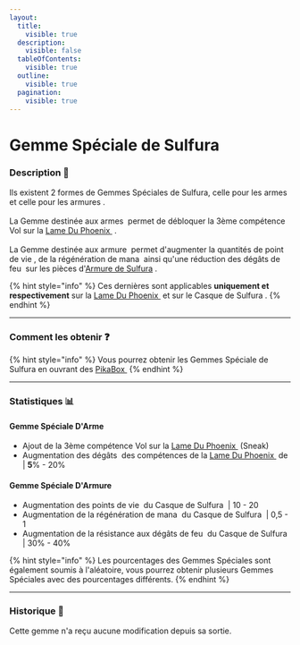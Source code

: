 ```yaml
---
layout:
  title:
    visible: true
  description:
    visible: false
  tableOfContents:
    visible: true
  outline:
    visible: true
  pagination:
    visible: true
---
```


# Gemme Spéciale de Sulfura

### Description 📃

Ils existent 2 formes de Gemmes Spéciales de Sulfura, celle pour les armes <img src="../../.gitbook/assets/toffy_blackgem (1).png" alt="" data-size="line"> et celle pour les armures <img src="../../.gitbook/assets/toffy_greengem (2).png" alt="" data-size="line">.\
\
La Gemme destinée aux armes <img src="../../.gitbook/assets/toffy_blackgem (1).png" alt="" data-size="line"> permet de débloquer la 3ème compétence Vol sur la [Lame Du Phoenix <img src="../../.gitbook/assets/moltress_weapon (2).png" alt="" data-size="line">](../armes/lame-du-phoenix.md) .\
\
La Gemme destinée aux armure <img src="../../.gitbook/assets/toffy_greengem (2).png" alt="" data-size="line"> permet d'augmenter la quantités de point de vie <img src="../../.gitbook/assets/health (7).png" alt="" data-size="line">, de la régénération de mana <img src="../../.gitbook/assets/ability_haste (8).png" alt="" data-size="line"> ainsi qu'une réduction des dégâts de feu <img src="../../.gitbook/assets/damage_reduction (10).png" alt="" data-size="line"> sur les pièces d'[Armure de Sulfura](../armures/armure-de-sulfura.md) <img src="../../.gitbook/assets/moltres_armor.png" alt="" data-size="line">.&#x20;

{% hint style="info" %}
Ces dernières sont applicables **uniquement et respectivement** sur la [Lame Du Phoenix <img src="../../.gitbook/assets/moltress_weapon (2).png" alt="" data-size="line">](../armes/lame-du-phoenix.md)  et sur le Casque de Sulfura <img src="../../.gitbook/assets/moltres_helmet2.png" alt="" data-size="line">.
{% endhint %}

***

### Comment les obtenir ❓

{% hint style="info" %}
Vous pourrez obtenir les Gemmes Spéciale de Sulfura en ouvrant des  [PikaBox ](../../fonctionnement-du-serveur/boxes.md#contenu-des-boxes)<img src="../../.gitbook/assets/image (130).png" alt="" data-size="line">
{% endhint %}

***

### Statistiques 📊

#### Gemme Spéciale D'Arme <img src="../../.gitbook/assets/toffy_blackgem (1).png" alt="" data-size="line">

* Ajout de la 3ème compétence Vol sur la [Lame Du Phoenix <img src="../../.gitbook/assets/moltress_weapon (2).png" alt="" data-size="line">](../armes/lame-du-phoenix.md)  (Sneak) <img src="../../.gitbook/assets/shift (2).png" alt="" data-size="line">
* Augmentation des dégâts <img src="../../.gitbook/assets/physical_damage (1).png" alt="" data-size="line"> des compétences de la [Lame Du Phoenix <img src="../../.gitbook/assets/moltress_weapon (2).png" alt="" data-size="line">](../armes/lame-du-phoenix.md)  de | **5**% - 20%

#### Gemme Spéciale D'Armure <img src="../../.gitbook/assets/toffy_greengem (2).png" alt="" data-size="line">

* Augmentation des points de vie <img src="../../.gitbook/assets/health (7).png" alt="" data-size="line"> du Casque de Sulfura <img src="../../.gitbook/assets/moltres_helmet2.png" alt="" data-size="line"> | 10 - 20
* Augmentation de la régénération de mana <img src="../../.gitbook/assets/ability_haste (8).png" alt="" data-size="line"> du Casque de Sulfura <img src="../../.gitbook/assets/moltres_helmet2.png" alt="" data-size="line"> | 0,5 - 1
* Augmentation de la résistance aux dégâts de feu <img src="../../.gitbook/assets/damage_reduction (9).png" alt="" data-size="line"> du Casque de Sulfura <img src="../../.gitbook/assets/moltres_helmet2.png" alt="" data-size="line"> | 30% - 40%

{% hint style="info" %}
Les pourcentages des Gemmes Spéciales sont également soumis à l'aléatoire, vous pourrez obtenir plusieurs Gemmes Spéciales avec des pourcentages différents.
{% endhint %}

***

### Historique 📖

Cette gemme n'a reçu aucune modification depuis sa sortie.
